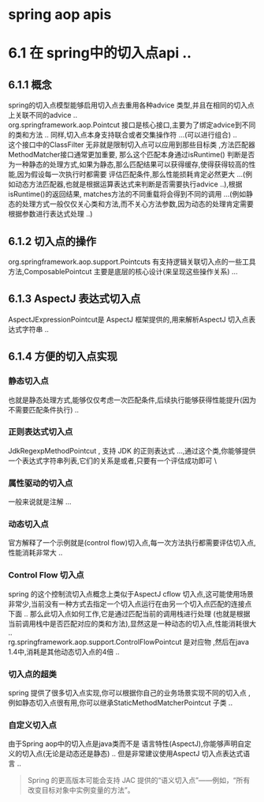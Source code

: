 # spring aop apis
# 6.1 在 spring中的切入点api ..
## 6.1.1 概念
spring的切入点模型能够启用切入点去重用各种advice 类型,并且在相同的切入点上关联不同的advice .. \
org.springframework.aop.Pointcut 接口是核心接口,主要为了绑定advice到不同的类和方法 ..
同样,切入点本身支持联合或者交集操作符 ...(可以进行组合) .. \
这个接口中的ClassFilter 无非就是限制切入点可以应用到那些目标类 ,方法匹配器MethodMatcher接口通常更加重要,
那么这个匹配本身通过isRuntime() 判断是否为一种静态的处理方式,如果为静态,那么匹配结果可以获得缓存,使得获得较高的性能,因为假设每一次执行时都需要
评估匹配条件,那么性能损耗肯定必然更大 ...(例如动态方法匹配器,也就是根据运算表达式来判断是否需要执行advice ..),根据isRuntime()的返回结果,
matches方法的不同重载将会得到不同的调用 ...(例如静态的处理方式一般仅仅关心类和方法,而不关心方法参数,因为动态的处理肯定需要根据参数进行表达式处理 ..)

## 6.1.2 切入点的操作
org.springframework.aop.support.Pointcuts 有支持逻辑关联切入点的一些工具方法,ComposablePointcut 主要是底层的核心设计(来呈现这些操作关系) ...
## 6.1.3 AspectJ 表达式切入点
AspectJExpressionPointcut是 AspectJ 框架提供的,用来解析AspectJ 切入点表达式字符串 ..

## 6.1.4 方便的切入点实现
### 静态切入点
也就是静态处理方式,能够仅仅考虑一次匹配条件,后续执行能够获得性能提升(因为不需要匹配条件执行) ..
### 正则表达式切入点
JdkRegexpMethodPointcut , 支持 JDK 的正则表达式 ...,通过这个类,你能够提供一个表达式字符串列表,它们的关系是或者,只要有一个评估成功即可 \
### 属性驱动的切入点
一般来说就是注解 ...
### 动态切入点
官方解释了一个示例就是(control flow)切入点,每一次方法执行都需要评估切入点,性能消耗非常大 ..
### Control Flow 切入点
spring 的这个控制流切入点概念上类似于AspectJ cflow 切入点,这可能使用场景非常少,当前没有一种方式去指定一个切入点运行在由另一个切入点匹配的连接点下面 ..
那么此切入点如何工作,它是通过匹配当前的调用栈进行处理 (也就是根据当前调用栈中是否匹配对应的类和方法),显然这是一种动态的切入点,性能消耗很大 .. \
rg.springframework.aop.support.ControlFlowPointcut 是对应物 ,然后在java 1.4中,消耗是其他动态切入点的4倍 ..

### 切入点的超类
spring 提供了很多切入点实现,你可以根据你自己的业务场景实现不同的切入点 ,例如静态切入点很有用,你可以继承StaticMethodMatcherPointcut 子类 ..
### 自定义切入点
由于Spring aop中的切入点是java类而不是 语言特性(AspectJ),你能够声明自定义的切入点(无论是动态还是静态) .. 但是非常建议使用AspectJ 切入点表达式语言 ..
> Spring 的更高版本可能会支持 JAC 提供的“语义切入点”——例如，“所有改变目标对象中实例变量的方法”。

